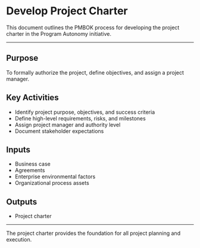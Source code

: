 # Develop Project Charter

This document outlines the PMBOK process for developing the project charter in the Program Autonomy initiative.

---

## Purpose
To formally authorize the project, define objectives, and assign a project manager.

## Key Activities
- Identify project purpose, objectives, and success criteria
- Define high-level requirements, risks, and milestones
- Assign project manager and authority level
- Document stakeholder expectations

## Inputs
- Business case
- Agreements
- Enterprise environmental factors
- Organizational process assets

## Outputs
- Project charter

---

The project charter provides the foundation for all project planning and execution.
